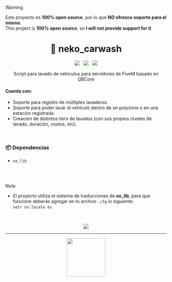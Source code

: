 > [!WARNING]  
> Este proyecto es **100% open source**, por lo que **NO ofrezco soporte para el mismo**. <br>
> This project is **100% open source**, so **I will not provide support for it**

<h1 align="center">🚗 neko_carwash</h1>

<p align="center">
    <img src="https://img.shields.io/github/repo-size/imkuroneko/neko_carwash?style=flat"/> &nbsp;
    <img src="https://img.shields.io/github/languages/top/imkuroneko/neko_carwash?style=flat"/> &nbsp;
    <img src="https://img.shields.io/github/last-commit/imkuroneko/neko_carwash?color=pink&style=flat"/>
</p>

<p align="center">
    Script para lavado de vehículos para servidores de FiveM basado en QBCore
</p>

#### Cuenta con:
- Soporte para registro de múltiples lavaderos.
- Soporte para poder lavar el vehículo dentro de un polyzone o en una estación registrada.
- Creación de distintos tiers de lavados (con sus propios niveles de lavado, duración, costos, etc).

<br>

### 📦 Dependencias
- `ox_lib`

<br>

<br>

> [!NOTE]
> - El proyecto utiliza el sistema de traducciones de **ox_lib**, para que funcione deberás agregar en tu archivo `.cfg` lo siguiente: <br> `setr ox:locale es`

<br>

<p align="center"> <img src="https://github.com/imkuroneko/neko_carwash/assets/20273059/81bc3073-5ef9-443b-8431-b7f8bcbf803b"/> </p>

-----

<p align="center">
  <a href="https://kuroneko.im" target="_blank">
    <img src="https://kuroneko.im/web/assets/images/profile.png" width="120">
  </a>
</p>
